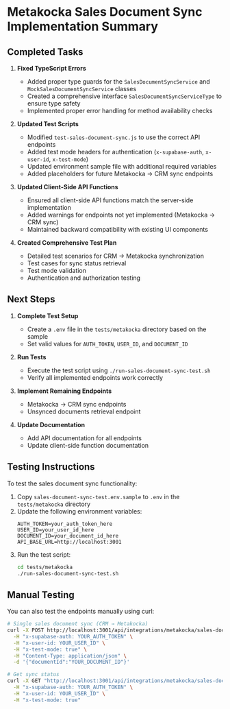 # Metakocka Sales Document Sync Implementation Summary

## Completed Tasks

1. **Fixed TypeScript Errors**
   - Added proper type guards for the `SalesDocumentSyncService` and `MockSalesDocumentSyncService` classes
   - Created a comprehensive interface `SalesDocumentSyncServiceType` to ensure type safety
   - Implemented proper error handling for method availability checks

2. **Updated Test Scripts**
   - Modified `test-sales-document-sync.js` to use the correct API endpoints
   - Added test mode headers for authentication (`x-supabase-auth`, `x-user-id`, `x-test-mode`)
   - Updated environment sample file with additional required variables
   - Added placeholders for future Metakocka → CRM sync endpoints

3. **Updated Client-Side API Functions**
   - Ensured all client-side API functions match the server-side implementation
   - Added warnings for endpoints not yet implemented (Metakocka → CRM sync)
   - Maintained backward compatibility with existing UI components

4. **Created Comprehensive Test Plan**
   - Detailed test scenarios for CRM → Metakocka synchronization
   - Test cases for sync status retrieval
   - Test mode validation
   - Authentication and authorization testing

## Next Steps

1. **Complete Test Setup**
   - Create a `.env` file in the `tests/metakocka` directory based on the sample
   - Set valid values for `AUTH_TOKEN`, `USER_ID`, and `DOCUMENT_ID`

2. **Run Tests**
   - Execute the test script using `./run-sales-document-sync-test.sh`
   - Verify all implemented endpoints work correctly

3. **Implement Remaining Endpoints**
   - Metakocka → CRM sync endpoints
   - Unsynced documents retrieval endpoint

4. **Update Documentation**
   - Add API documentation for all endpoints
   - Update client-side function documentation

## Testing Instructions

To test the sales document sync functionality:

1. Copy `sales-document-sync-test.env.sample` to `.env` in the `tests/metakocka` directory
2. Update the following environment variables:
   ```
   AUTH_TOKEN=your_auth_token_here
   USER_ID=your_user_id_here
   DOCUMENT_ID=your_document_id_here
   API_BASE_URL=http://localhost:3001
   ```
3. Run the test script:
   ```bash
   cd tests/metakocka
   ./run-sales-document-sync-test.sh
   ```

## Manual Testing

You can also test the endpoints manually using curl:

```bash
# Single sales document sync (CRM → Metakocka)
curl -X POST http://localhost:3001/api/integrations/metakocka/sales-documents/sync \
  -H "x-supabase-auth: YOUR_AUTH_TOKEN" \
  -H "x-user-id: YOUR_USER_ID" \
  -H "x-test-mode: true" \
  -H "Content-Type: application/json" \
  -d '{"documentId":"YOUR_DOCUMENT_ID"}'

# Get sync status
curl -X GET "http://localhost:3001/api/integrations/metakocka/sales-documents/sync?documentId=YOUR_DOCUMENT_ID" \
  -H "x-supabase-auth: YOUR_AUTH_TOKEN" \
  -H "x-user-id: YOUR_USER_ID" \
  -H "x-test-mode: true"
```
